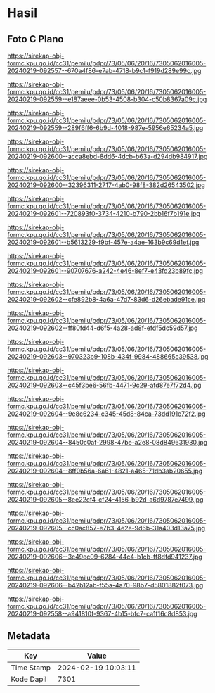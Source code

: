 # Hasil

## Foto C Plano

https://sirekap-obj-formc.kpu.go.id/cc31/pemilu/pdpr/73/05/06/20/16/7305062016005-20240219-092557--670a4f86-e7ab-4718-b9c1-f919d289e99c.jpg

https://sirekap-obj-formc.kpu.go.id/cc31/pemilu/pdpr/73/05/06/20/16/7305062016005-20240219-092559--e187aeee-0b53-4508-b304-c50b8367a09c.jpg

https://sirekap-obj-formc.kpu.go.id/cc31/pemilu/pdpr/73/05/06/20/16/7305062016005-20240219-092559--289f6ff6-6b9d-4018-987e-5956e65234a5.jpg

https://sirekap-obj-formc.kpu.go.id/cc31/pemilu/pdpr/73/05/06/20/16/7305062016005-20240219-092600--acca8ebd-8dd6-4dcb-b63a-d294db984917.jpg

https://sirekap-obj-formc.kpu.go.id/cc31/pemilu/pdpr/73/05/06/20/16/7305062016005-20240219-092600--32396311-2717-4ab0-98f8-382d26543502.jpg

https://sirekap-obj-formc.kpu.go.id/cc31/pemilu/pdpr/73/05/06/20/16/7305062016005-20240219-092601--720893f0-3734-4210-b790-2bb16f7b191e.jpg

https://sirekap-obj-formc.kpu.go.id/cc31/pemilu/pdpr/73/05/06/20/16/7305062016005-20240219-092601--b5613229-f9bf-457e-a4ae-163b9c69d1ef.jpg

https://sirekap-obj-formc.kpu.go.id/cc31/pemilu/pdpr/73/05/06/20/16/7305062016005-20240219-092601--90707676-a242-4e46-8ef7-e43fd23b89fc.jpg

https://sirekap-obj-formc.kpu.go.id/cc31/pemilu/pdpr/73/05/06/20/16/7305062016005-20240219-092602--cfe892b8-4a6a-47d7-83d6-d26ebade91ce.jpg

https://sirekap-obj-formc.kpu.go.id/cc31/pemilu/pdpr/73/05/06/20/16/7305062016005-20240219-092602--ff80fd44-d6f5-4a28-ad8f-efdf5dc59d57.jpg

https://sirekap-obj-formc.kpu.go.id/cc31/pemilu/pdpr/73/05/06/20/16/7305062016005-20240219-092603--970323b9-108b-434f-9984-488665c39538.jpg

https://sirekap-obj-formc.kpu.go.id/cc31/pemilu/pdpr/73/05/06/20/16/7305062016005-20240219-092603--c45f3be6-56fb-4471-9c29-afd87e7f72d4.jpg

https://sirekap-obj-formc.kpu.go.id/cc31/pemilu/pdpr/73/05/06/20/16/7305062016005-20240219-092604--9e8c6234-c345-45d8-84ca-73dd191e72f2.jpg

https://sirekap-obj-formc.kpu.go.id/cc31/pemilu/pdpr/73/05/06/20/16/7305062016005-20240219-092604--8450c0af-2998-47be-a2e8-08d849631930.jpg

https://sirekap-obj-formc.kpu.go.id/cc31/pemilu/pdpr/73/05/06/20/16/7305062016005-20240219-092604--8ff0b56a-6a61-4821-a465-71db3ab20655.jpg

https://sirekap-obj-formc.kpu.go.id/cc31/pemilu/pdpr/73/05/06/20/16/7305062016005-20240219-092605--8ee22cf4-cf24-4156-b92d-a6d9787e7499.jpg

https://sirekap-obj-formc.kpu.go.id/cc31/pemilu/pdpr/73/05/06/20/16/7305062016005-20240219-092605--cc0ac857-e7b3-4e2e-9d6b-31a403d13a75.jpg

https://sirekap-obj-formc.kpu.go.id/cc31/pemilu/pdpr/73/05/06/20/16/7305062016005-20240219-092606--3c49ec09-6284-44c4-b1cb-ff8dfd941237.jpg

https://sirekap-obj-formc.kpu.go.id/cc31/pemilu/pdpr/73/05/06/20/16/7305062016005-20240219-092606--b42b12ab-f55a-4a70-98b7-d5801882f073.jpg

https://sirekap-obj-formc.kpu.go.id/cc31/pemilu/pdpr/73/05/06/20/16/7305062016005-20240219-092558--a941810f-9367-4b15-bfc7-ca1f16c8d853.jpg


## Metadata

| Key        | Value               |
| ---------- | ------------------- |
| Time Stamp | 2024-02-19 10:03:11 |
| Kode Dapil | 7301                |



